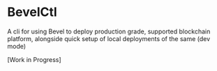 # BevelCtl
A cli for using Bevel to deploy production grade, supported blockchain platform, alongside quick setup of local deployments of the same (dev mode)

[Work in Progress]